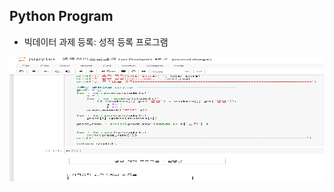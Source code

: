 ## Python Program

- 빅데이터 과제 등록: 성적 등록 프로그램

<p align="center">
  
<img src="./김병근_빅데이터 과제_성적처리프로그램(Jupyter 코딩 캡쳐).png"  width="640" height="200">

</p>
